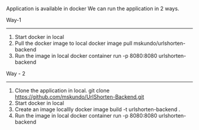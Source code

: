 Application is available in docker
We can run the application in 2 ways.

Way-1
________
1. Start docker in local   
2. Pull the docker image to local
   docker image pull mskundo/urlshorten-backend
3. Run the image in local
   docker container run -p 8080:8080 urlshorten-backend  

Way - 2
___________
1. Clone the application in local.
   git clone https://github.com/mskundo/UrlShorten-Backend.git
2. Start docker in local      
3. Create an image locallly
   docker image build -t urlshorten-backend .   
4. Run the image in local
   docker container run -p 8080:8080 urlshorten-backend    

